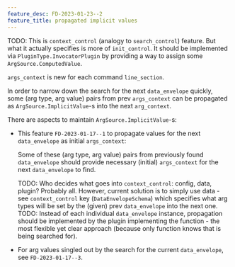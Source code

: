 ```yaml
---
feature_desc: FD-2023-01-23--2
feature_title: propagated implicit values
---
```

TODO: This is `context_control` (analogy to `search_control`) feature.
      But what it actually specifies is more of `init_control`.
      It should be implemented via `PluginType.InvocatorPlugin` by providing
      a way to assign some `ArgSource.ComputedValue`.

`args_context` is new for each command `line_section`.

In order to narrow down the search for the next `data_envelope` quickly,
some (arg type, arg value) pairs from prev `args_context` can be propagated as `ArgSource.ImplicitValue`-s
into the next `arg_context`.

There are aspects to maintain `ArgSource.ImplicitValue`-s:

*   This feature `FD-2023-01-17--1` to propagate values for the next `data_envelope` as initial `args_context`:

    Some of these (arg type, arg value) pairs from previously found `data_envelope`
    should provide necessary (initial) `args_context` for the next `data_envelope` to find.

    TODO: Who decides what goes into `context_control`: config, data, plugin? Probably all.
          However, current solution is to simply use data - see `context_control` key (`DataEnvelopeSchema`)
          which specifies what arg types will be set by the (given) prev `data_envelope` into the next one.
    TODO: Instead of each individual `data_envelope` instance, propagation should be implemented by the plugin
          implementing the function - the most flexible yet clear approach (because only function knows that
          is being searched for).

*   For arg values singled out by the search for the current `data_envelope`, see `FD-2023-01-17--3`.

